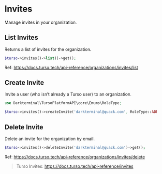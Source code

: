 # Invites

Manage invites in your organization.

## List Invites

Returns a list of invites for the organization.

```php
$turso->invites()->list()->get();
```

Ref: https://docs.turso.tech/api-reference/organizations/invites/list

## Create Invite

Invite a user (who isn’t already a Turso user) to an organization.

```php
use Darkterminal\TursoPlatformAPI\core\Enums\RoleType;

$turso->invites()->createInvite('darkterminal@quack.com', RoleType::ADMIN)->get();
```

## Delete Invite

Delete an invite for the organization by email.

```php
$turso->invites()->deleteInvite('darkterminal@quack.com')->get();
```

Ref: https://docs.turso.tech/api-reference/organizations/invites/delete

> Turso Invites: https://docs.turso.tech/api-reference/invites
